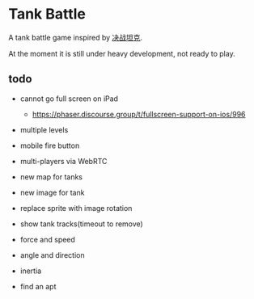 # Tank Battle

A tank battle game inspired by [决战坦克](https://baike.baidu.com/item/%E5%86%B3%E6%88%98%E5%9D%A6%E5%85%8B).

At the moment it is still under heavy development, not ready to play.


## todo

- cannot go full screen on iPad
  - https://phaser.discourse.group/t/fullscreen-support-on-ios/996
- multiple levels
- mobile fire button
- multi-players via WebRTC
- new map for tanks
- new image for tank
- replace sprite with image rotation
- show tank tracks(timeout to remove)
- force and speed
- angle and direction
- inertia 

- find an apt

